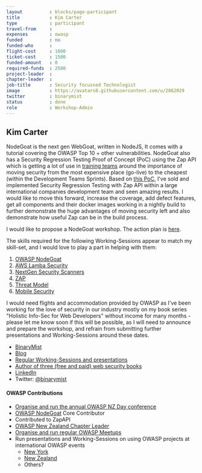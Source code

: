 ```yaml
---
layout          : blocks/page-participant
title           : Kim Carter
type            : participant
travel-from     :
expenses        : owasp
funded          : no
funded-who      :
flight-cost     : 1000
ticket-cost     : 1500
funded-amount   : 0
required-funds  : 2500
project-leader  :
chapter-leader  :
job-title       : Security focussed Technologist
image           : https://avatars0.githubusercontent.com/u/2862029
twitter         : binarymist
status          : done
role            : Workshop-Admin
---
```


## Kim Carter

NodeGoat is the next gen WebGoat, written in NodeJS, It comes with a tutorial covering the OWASP Top 10 + other vulnerabilities. NodeGoat also has a Security Regression Testing Proof of Concept (PoC) using the Zap API which is getting a lot of use in [training teams](https://blog.binarymist.net/presentations-publications/) around the importance of moving security from the most expensive place (go-live) to the cheapest (within the Development Teams Sprints). Based on [this PoC](https://github.com/binarymist/NodeGoat/wiki/Security-Regression-Testing-with-Zap-API), I've sold and implemented Security Regression Testing with Zap API within a large international companies development team and seen amazing results. I would like to move this forward, increase the coverage, add defect features, get all components and their docker images working in a nightly build to further demonstrate the huge advantages of moving security left and also demonstrate how useful Zap can be in the build process.

I would like to propose a NodeGoat workshop. The action plan is [here](http://owaspsummit.org/Working-Sessions/Project-Summit/NodeGoat.html).

The skills required for the following Working-Sessions appear to match my skill-set, and I would love to play a part in helping with them:

1. [OWASP NodeGoat](https://github.com/owasp/nodegoat)
2. [AWS Lamba Security](http://owaspsummit.org/Working-Sessions/Tools/AWS-Lambda-Security.html)
3. [NextGen Security Scanners](http://owaspsummit.org/Working-Sessions/Tools/NextGen-SecurityScanners.html)
4. [ZAP](http://owaspsummit.org/Working-Sessions/Project-Summit/ZAP.html)
5. [Threat Model](http://owaspsummit.org/Working-Sessions/Threat-Model/)
6. [Mobile Security](http://owaspsummit.org/Working-Sessions/Mobile-Security/)


I would need flights and accommodation provided by OWASP as I've been working for the love of security in our industry mostly on my book series "Holistic Info-Sec for Web Developers" without income for many months - please let me know soon if this will be possible, as I will need to announce and prepare the workshop, and refrain from submitting further presentations and Working-Sessions around these dates.

* [BinaryMist](https://binarymist.io/)
* [Blog](https://blog.binarymist.net/)
* [Regular Working-Sessions and presentations](https://blog.binarymist.net/presentations-publications/)
* [Author of three (free and paid) web security books](https://leanpub.com/b/holisticinfosecforwebdevelopers)
* [LinkedIn](https://nz.linkedin.com/in/carterkim)
* Twitter: [@binarymist](https://twitter.com/binarymist)

#### OWASP Contributions

* [Organise and run the annual OWASP NZ Day conference](https://www.owasp.org/index.php?title=OWASP_New_Zealand_Day_2017)
* [OWASP NodeGoat](https://github.com/owasp/nodegoat) Core Contributor
* Contributed to ZapAPI
* [OWASP New Zealand Chapter Leader](https://www.owasp.org/index.php/New_Zealand)
* [Organise and run regular OWASP Meetups](https://www.meetup.com/OWASP-New-Zealand-Chapter-Christchurch/)
* Run presentations and Working-Sessions on using OWASP projects at international OWASP events
  - [New York](https://www.meetup.com/owaspnycnj/events/228716474/)
  - [New Zealand](https://blog.binarymist.net/presentations-publications/#whats-our-software-doing-with-all-that-user-input)
  - Others?

